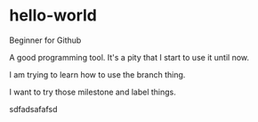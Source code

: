 # hello-world
Beginner for Github

A good programming tool. It's a pity that I start to use it until now.

I am trying to learn how to use the branch thing.

I want to try those milestone and label things.

sdfadsafafsd
